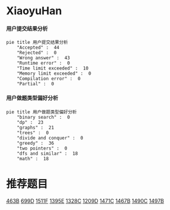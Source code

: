 # XiaoyuHan

<!-- tabs:start -->



#### **用户提交结果分析**

```mermaid
pie title 用户提交结果分析
    "Accepted" :  44
    "Rejected" :  0
    "Wrong answer" :  43
    "Runtime error" :  0
    "Time limit exceeded" :  10
    "Memory limit exceeded" :  0
    "Compilation error" :  0
    "Partial" :  0
```

#### **用户做题类型偏好分析**

```mermaid
pie title 用户做题类型偏好分析
    "binary search" :  0
    "dp" :  23
    "graphs" :  21
    "trees" :  0
    "divide and conquer" :  0
    "greedy" :  36
    "two pointers" :  0
    "dfs and similar" :  18
    "math" :  18
```



<!-- tabs:end -->
# 推荐题目
[463B](https://codeforces.com/contest/463/problem/B)
[699D](https://codeforces.com/contest/699/problem/D)
[1511F](https://codeforces.com/contest/1511/problem/F)
[1395E](https://codeforces.com/contest/1395/problem/E)
[1328C](https://codeforces.com/contest/1328/problem/C)
[1209D](https://codeforces.com/contest/1209/problem/D)
[1471C](https://codeforces.com/contest/1471/problem/C)
[1467B](https://codeforces.com/contest/1467/problem/B)
[1490C](https://codeforces.com/contest/1490/problem/C)
[1497B](https://codeforces.com/contest/1497/problem/B)
